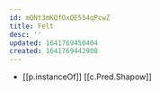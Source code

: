 ```yaml
---
id: mQNt3mKQfOxQE554qPcwZ
title: Felt
desc: ''
updated: 1641769450404
created: 1641769442908
---
```



- [[p.instanceOf]] [[c.Pred.Shapow]]
